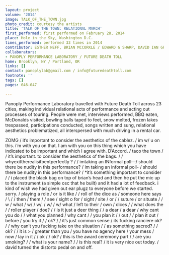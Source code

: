 ```yaml
---
layout: project
volume: '2014'
image: TALK_OF_THE_TOWN.jpg
photo_credit: courtesy the artists
title: 'TALK OF THE TOWN: RELATIONAL MARCH'
first_performed: first performed on February 28, 2014
place: Hole in the Sky, Washington D.C.
times_performed: performed 33 times in 2014
contributor: ESTHER NEFF, BRIAN MCCORKLE / EDWARD G SHARP, DAVID IAN GRIESS
collaborators:
- PANOPLY PERFORMANCE LABORATORY / FUTURE DEATH TOLL
home: Brooklyn, NY / Portland, OR
links: []
contact: panoplylab@gmail.com / info@futuredeathtoll.com
footnote: ''
tags: []
pages: 046-047

---
```


Panoply Performance Laboratory travelled with Future Death Toll across 23 cities, making individual relational acts of performance and acting out processes of touring. People were met, interviews performed, BBQ eaten, McDonalds visited, bowling balls taped to feet, snow melted, frozen lakes trespassed, participations conducted, songs written and sung, relational aesthetics problematized, all interspersed with much driving in a rental car.

ZOMG / it’s important to consider the aesthetics of the cablez. / im w/ u on this. i’m with you on that. I am with you on this thing which you have indicated to be important and which I agree with. D’Accord. / taco the town /  / it’s important. to consider the aesthetics of the bags. /  / whyexittherealisitbentperfectly ? /  / imtaking an INformal poll—/ should there be nudity in this performance? / im taking an informal poll- / should there be nudity in this performance? / *it’s something important to consider /  / i placed the black bag on top of brian’s head and then he put the mic up to the instrument (a simple osc that he built) and it had a lot of feedback. i kind of wish we had given out ear plugz to everyone before we started. sorry. / playing a role / or is it like /  / roll of the dice as / someone here says / \ /  / then / them /  / see  / sight o for  / sight / site / or /  / suture / or situate /  / w / what  / w/ / w/. / w/ / w/ what / left to their / own  / dices /  / what does the /  / roller player / doe? /  / is it just a deer thing /  / a dear / a dear / why cant you do /  / what you planned / why cant /  / you plan it /  / out /  / plan it out / before / you try it /  / ok? /  / it’s just common sense / its fucking ranciere ok? /  / why can’t you fucking take on the situation /  / as something sacred? /  / ok? /  / it is > / greater than you / you have no agency here / your mess / now / lay in it /  / ok /  / ok? / this is the award ceremony part /  / are you smoking? /  / what is your name? /  / is this real? / it is very nice out today. / david turned the distorto pedal on and off.

